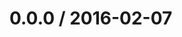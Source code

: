 <!--remark setext-->

<!--lint disable no-multiple-toplevel-headings -->

0.0.0 / 2016-02-07
==================
